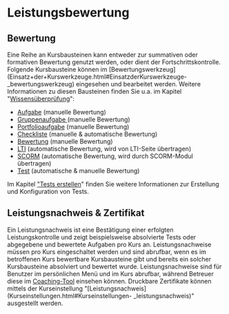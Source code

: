 # Leistungsbewertung

## Bewertung

Eine Reihe an Kursbausteinen kann entweder zur summativen oder formativen
Bewertung genutzt werden, oder dient der Fortschrittskontrolle. Folgende
Kursbausteine können im
[Bewertungswerkzeug](Einsatz+der+Kurswerkzeuge.html#EinsatzderKurswerkzeuge-
_bewertungswerkzeug) eingesehen und bearbeitet werden. Weitere Informationen
zu diesen Bausteinen finden Sie u.a. im Kapitel
"[Wissensüberprüfung](../course_elements/Assessment.de.md)":

  * [Aufgabe](../../pages/viewpage.action%EF%B9%96pageId=108593581.html#Wissens%C3%BCberpr%C3%BCfung-_task_kursbaustein) (manuelle Bewertung)
  * [Gruppenaufgabe ](../../pages/viewpage.action%EF%B9%96pageId=108593581.html)(manuelle Bewertung)
  * [Portfolioaufgabe](../../pages/viewpage.action%EF%B9%96pageId=108593581.html#Wissens%C3%BCberpr%C3%BCfung-_bb_portfolio) (manuelle Bewertung)
  * [Checkliste](../../pages/viewpage.action%EF%B9%96pageId=108593581.html#Wissens%C3%BCberpr%C3%BCfung-_checklist_kursbaustein) (manuelle & automatische Bewertung)
  * [Bewertung](../../pages/viewpage.action%EF%B9%96pageId=108593581.html#Wissens%C3%BCberpr%C3%BCfung-_bewertung_kursbaustein) (manuelle Bewertung)
  * [LTI](Andere.html#Andere-_lti_kursbaustein) (automatische Bewertung, wird von LTI-Seite übertragen)
  * [SCORM](Wissensvermittlung.html#Wissensvermittlung-_scorm_kursbaustein) (automatische Bewertung, wird durch SCORM-Modul übertragen)
  * [Test](../../pages/viewpage.action%EF%B9%96pageId=108593581.html#Wissens%C3%BCberpr%C3%BCfung-_test_kursbaustein) (automatische & manuelle Bewertung)

Im Kapitel ["Tests erstellen](Tests+erstellen.html)" finden Sie weitere
Informationen zur Erstellung und Konfiguration von Tests.

## Leistungsnachweis & Zertifikat

Ein Leistungsnachweis ist eine Bestätigung einer erfolgten Leistungskontrolle
und zeigt beispielsweise absolvierte Tests oder abgegebene und bewertete
Aufgaben pro Kurs an. Leistungsnachweise müssen pro Kurs eingeschaltet werden
und sind abrufbar, wenn es im betroffenen Kurs bewertbare Kursbausteine gibt
und bereits ein solcher Kursbausteine absolviert und bewertet wurde.
Leistungsnachweise sind für Benutzer im persönlichen Menü und im Kurs
abrufbar, während Betreuer diese im [Coaching-Tool](Coaching.html) einsehen
können. Druckbare Zertifikate können mittels der Kurseinstellung
"[Leistungsnachweis](Kurseinstellungen.html#Kurseinstellungen-
_leistungsnachweis)" ausgestellt werden.


